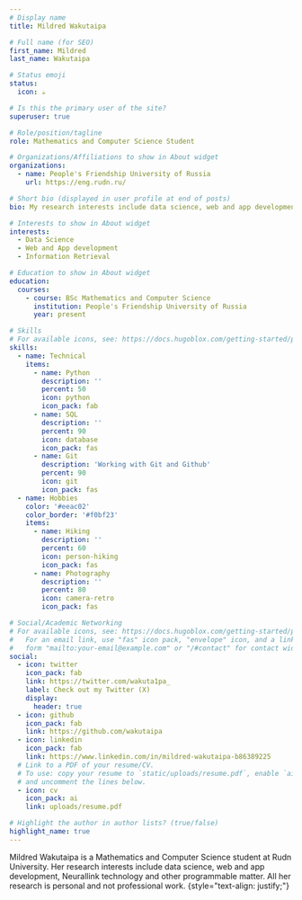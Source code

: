```yaml
---
# Display name
title: Mildred Wakutaipa

# Full name (for SEO)
first_name: Mildred
last_name: Wakutaipa

# Status emoji
status:
  icon: ☕️

# Is this the primary user of the site?
superuser: true

# Role/position/tagline
role: Mathematics and Computer Science Student

# Organizations/Affiliations to show in About widget
organizations:
  - name: People's Friendship University of Russia
    url: https://eng.rudn.ru/

# Short bio (displayed in user profile at end of posts)
bio: My research interests include data science, web and app development and programmable matter. In my free time I love to watch fantasy and science-fiction and practice my crochet. 

# Interests to show in About widget
interests:
  - Data Science
  - Web and App development
  - Information Retrieval

# Education to show in About widget
education:
  courses:
    - course: BSc Mathematics and Computer Science 
      institution: People's Friendship University of Russia
      year: present

# Skills
# For available icons, see: https://docs.hugoblox.com/getting-started/page-builder/#icons
skills:
  - name: Technical
    items:
      - name: Python
        description: ''
        percent: 50
        icon: python
        icon_pack: fab
      - name: SQL
        description: ''
        percent: 90
        icon: database
        icon_pack: fas
      - name: Git      
        description: 'Working with Git and Github'
        percent: 90
        icon: git
        icon_pack: fas
  - name: Hobbies
    color: '#eeac02'
    color_border: '#f0bf23'
    items:
      - name: Hiking
        description: ''
        percent: 60
        icon: person-hiking
        icon_pack: fas
      - name: Photography
        description: ''
        percent: 80
        icon: camera-retro
        icon_pack: fas

# Social/Academic Networking
# For available icons, see: https://docs.hugoblox.com/getting-started/page-builder/#icons
#   For an email link, use "fas" icon pack, "envelope" icon, and a link in the
#   form "mailto:your-email@example.com" or "/#contact" for contact widget.
social:
  - icon: twitter
    icon_pack: fab
    link: https://twitter.com/wakuta1pa_
    label: Check out my Twitter (X)
    display:
      header: true
  - icon: github
    icon_pack: fab
    link: https://github.com/wakutaipa
  - icon: linkedin
    icon_pack: fab
    link: https://www.linkedin.com/in/mildred-wakutaipa-b86389225
  # Link to a PDF of your resume/CV.
  # To use: copy your resume to `static/uploads/resume.pdf`, enable `ai` icons in `params.yaml`,
  # and uncomment the lines below.
  - icon: cv
    icon_pack: ai
    link: uploads/resume.pdf

# Highlight the author in author lists? (true/false)
highlight_name: true
---
```


Mildred Wakutaipa is a Mathematics and Computer Science student at Rudn University. Her research interests include data science, web and app development, Neurallink technology and other programmable matter. All her research is personal and not professional work. 
{style="text-align: justify;"}
